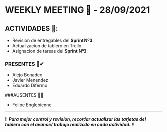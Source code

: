 # WEEKLY MEETING 📅 - **28/09/2021**

## ACTIVIDADES 🚩:
* Revision de entregables del **Sprint Nº3**.
* Actualizacion de tablero en Trello.
* Asignacion de tareas del **Sprint Nº3**.

### PRESENTES 📢✔
- Alejo Bonadeo
- Javier Menendez
- Eduardo Difermo

###AUSENTES 📢❌
- Felipe Englebienne
___________________________________________________________________________________________________________________________________________________________________________________

‼ ***Para mejor control y revision, recordar actualizar las tarjetas del tablero con el avance/ trabajo realizado en cada actividad.*** ‼






